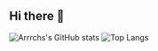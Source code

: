 ## Hi there 👋
![Arrrchs's GitHub stats](https://github-readme-stats.vercel.app/api?username=arrrch&show_icons=true&theme=transparent)
![Top Langs](https://github-readme-stats.vercel.app/api/top-langs/?username=arrrch&langs_count=8)
<!--
**arrrch/arrrch** is a ✨ _special_ ✨ repository because its `README.md` (this file) appears on your GitHub profile.

Here are some ideas to get you started:

- 🔭 I’m currently working on ...
- 🌱 I’m currently learning ...
- 👯 I’m looking to collaborate on ...
- 🤔 I’m looking for help with ...
- 💬 Ask me about ...
- 📫 How to reach me: ...
- 😄 Pronouns: ...
- ⚡ Fun fact: ...
-->

